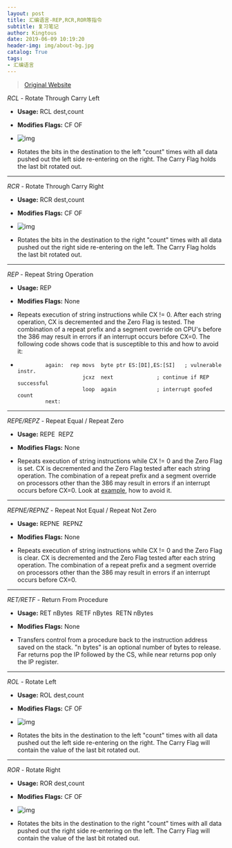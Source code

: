 ```yaml
---
layout: post
title: 汇编语言-REP,RCR,ROR等指令
subtitle: 复习笔记
author: Kingtous
date: 2019-06-09 10:19:20
header-img: img/about-bg.jpg
catalog: True
tags:
- 汇编语言
---
```




> [Original Website](http://users.cis.fiu.edu/~downeyt/cop3402/rept.html)

*RCL* - Rotate Through Carry Left

- **Usage:** RCL dest,count

- **Modifies Flags:** CF OF

- ![img](http://www.penguin.cz/~literakl/intel/rcl.gif)

- Rotates the bits in the destination to the left "count" times with all data pushed out the left side re-entering on the right. The Carry Flag holds the last bit rotated out.



------





*RCR* - Rotate Through Carry Right

- **Usage:** RCR dest,count

- **Modifies Flags:** CF OF

- ![img](http://www.penguin.cz/~literakl/intel/rcr.gif)

- Rotates the bits in the destination to the right "count" times with all data pushed out the right side re-entering on the left. The Carry Flag holds the last bit rotated out.



------

*REP* - Repeat String Operation

- **Usage:** REP

- **Modifies Flags:** None

- Repeats execution of string instructions while CX != 0. After each string operation, CX is decremented and the Zero Flag is tested. The combination of a repeat prefix and a segment override on CPU's before the 386 may result in errors if an interrupt occurs before CX=0. The following code shows code that is susceptible to this and how to avoid it:

- ```
           again:  rep movs  byte ptr ES:[DI],ES:[SI]   ; vulnerable instr.
                       jcxz  next              ; continue if REP successful
                       loop  again             ; interrupt goofed count
           next:
  ```



------

*REPE/REPZ* - Repeat Equal / Repeat Zero

- **Usage:** REPE
  ​           REPZ

- **Modifies Flags:** None

- Repeats execution of string instructions while CX != 0 and the Zero Flag is set. CX is decremented and the Zero Flag tested after each string operation. The combination of a repeat prefix and a segment override on processors other than the 386 may result in errors if an interrupt occurs before CX=0. Look at [example](http://www.penguin.cz/~literakl/intel/r.html#code), how to avoid it.



------

*REPNE/REPNZ* - Repeat Not Equal / Repeat Not Zero

- **Usage:** REPNE
  ​           REPNZ

- **Modifies Flags:** None

- Repeats execution of string instructions while CX != 0 and the Zero Flag is clear. CX is decremented and the Zero Flag tested after each string operation. The combination of a repeat prefix and a segment override on processors other than the 386 may result in errors if an interrupt occurs before CX=0. 



------

*RET/RETF* - Return From Procedure

- **Usage:** RET nBytes
  ​           RETF nBytes
  ​           RETN nBytes

- **Modifies Flags:** None

- Transfers control from a procedure back to the instruction address saved on the stack. "n bytes" is an optional number of bytes to release. Far returns pop the IP followed by the CS, while near returns pop only the IP register.



------





*ROL* - Rotate Left

- **Usage:** ROL dest,count

- **Modifies Flags:** CF OF

- ![img](http://www.penguin.cz/~literakl/intel/rol.gif)

- Rotates the bits in the destination to the left "count" times with all data pushed out the left side re-entering on the right. The Carry Flag will contain the value of the last bit rotated out.



------





*ROR* - Rotate Right

- **Usage:** ROR dest,count

- **Modifies Flags:** CF OF

- ![img](http://www.penguin.cz/~literakl/intel/ror.gif)

- Rotates the bits in the destination to the right "count" times with all data pushed out the right side re-entering on the left. The Carry Flag will contain the value of the last bit rotated out.